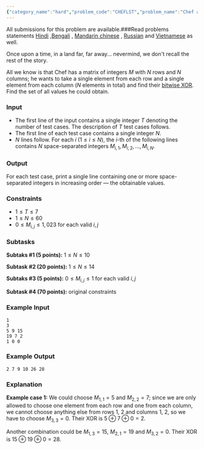```yaml
---
{"category_name":"hard","problem_code":"CHEFLST","problem_name":"Chef and Lost Story","languages_supported":{"0":"C","1":"CPP14","2":"JAVA","3":"PYTH","4":"PYTH 3.6","5":"PYPY","6":"CS2","7":"PAS fpc","8":"PAS gpc","9":"RUBY","10":"PHP","11":"GO","12":"NODEJS","13":"HASK","14":"rust","15":"SCALA","16":"swift","17":"D","18":"PERL","19":"FORT","20":"WSPC","21":"ADA","22":"CAML","23":"ICK","24":"BF","25":"ASM","26":"CLPS","27":"PRLG","28":"ICON","29":"SCM qobi","30":"PIKE","31":"ST","32":"NICE","33":"LUA","34":"BASH","35":"NEM","36":"LISP sbcl","37":"LISP clisp","38":"SCM guile","39":"JS","40":"ERL","41":"TCL","42":"kotlin","43":"PERL6","44":"TEXT","45":"SCM chicken","46":"PYP3","47":"CLOJ","48":"COB","49":"FS"},"max_timelimit":2,"source_sizelimit":50000,"problem_author":"bciobanu","problem_tester":null,"date_added":"18-08-2018","tags":{"0":"bciobanu","1":"bitmasking","2":"determinant","3":"gaussian","4":"hard","5":"matrix","6":"scwartz","7":"sept18"},"editorial_url":"https://discuss.codechef.com/problems/CHEFLST","time":{"view_start_date":1537176602,"submit_start_date":1537176602,"visible_start_date":1537176602,"end_date":1735669800},"is_direct_submittable":false,"layout":"problem"}
---
```

<span class="solution-visible-txt">All submissions for this problem are available.</span>###Read problems statements [Hindi](http://www.codechef.com/download/translated/SEPT18/hindi/CHEFLST.pdf) ,[Bengali](http://www.codechef.com/download/translated/SEPT18/bengali/CHEFLST.pdf) , [Mandarin chinese](http://www.codechef.com/download/translated/SEPT18/mandarin/CHEFLST.pdf) , [Russian](http://www.codechef.com/download/translated/SEPT18/russian/CHEFLST.pdf) and [Vietnamese](http://www.codechef.com/download/translated/SEPT18/vietnamese/CHEFLST.pdf) as well.


Once upon a time, in a land far, far away... nevermind, we don't recall the rest of the story.

All we know is that Chef has a matrix of integers $M$ with $N$ rows and $N$ columns; he wants to take a single element from each row and a single element from each column ($N$ elements in total) and find their [bitwise XOR](https://en.wikipedia.org/wiki/Bitwise_operation#XOR). Find the set of all values he could obtain.

### Input
- The first line of the input contains a single integer $T$ denoting the number of test cases. The description of $T$ test cases follows.
- The first line of each test case contains a single integer $N$. 
- $N$ lines follow. For each $i$ ($1 \le i \le N$), the $i$-th of the following lines contains $N$ space-separated integers $M_{i, 1}, M_{i, 2}, \dots, M_{i, N}$.

### Output
For each test case, print a single line containing one or more space-separated integers in increasing order — the obtainable values.

### Constraints 
- $1 \le T \le 7$
- $1 \le N \le 60$
- $0 \le M_{i, j} \le 1,023$ for each valid $i, j$

### Subtasks
**Subtaks #1 (5 points):** $1 \le N \le 10$

**Subtask #2 (20 points):** $1 \le N \le 14$

**Subtaks #3 (5 points):** $0 \le M_{i, j} \le 1$ for each valid $i, j$

**Subtask #4 (70 points):** original constraints

### Example Input
```
1
3
5 9 15
19 7 2
1 0 0
```

### Example Output
```
2 7 9 10 26 28
```

### Explanation
**Example case 1:** We could choose $M_{1, 1} = 5$ and $M_{2, 2} = 7$; since we are only allowed to choose one element from each row and one from each column, we cannot choose anything else from rows 1, 2 and columns 1, 2, so we have to choose $M_{3, 3} = 0$. Their XOR is $5 \oplus 7 \oplus 0 = 2$.

Another combination could be $M_{1, 3} = 15$, $M_{2, 1} = 19$ and $M_{3, 2} = 0$. Their XOR is $15 \oplus 19 \oplus 0 = 28$.
